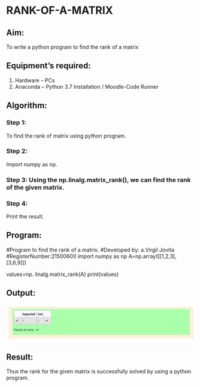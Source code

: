 # RANK-OF-A-MATRIX
## Aim:
To write a python program to find the rank of a matrix
## Equipment’s required:
1. 	Hardware – PCs
2. 	Anaconda – Python 3.7 Installation / Moodle-Code Runner
## Algorithm:
### Step 1:
To find the rank of matrix using python program.
### Step 2: 
Import numpy as np.
### Step 3: Using the np.linalg.matrix_rank(), we can find the rank of the given matrix.
### Step 4: 
Print the result.
## Program:
#Program to find the rank of a matrix.
#Developed by: a.Virgil Jovita
#RegisterNumber:21500600
import numpy as np
A=np.array([[1,2,3],[3,6,9]])

values=np. linalg.matrix_rank(A)
print(values)
## Output:
![output](./rank.png)
## Result:
Thus the rank for the given matrix is successfully solved by  using a python program.

